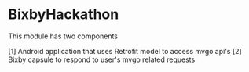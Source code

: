 # BixbyHackathon

This module has two components

[1] Android application that uses Retrofit model to access mvgo api's
[2] Bixby capsule to respond to user's mvgo related requests
